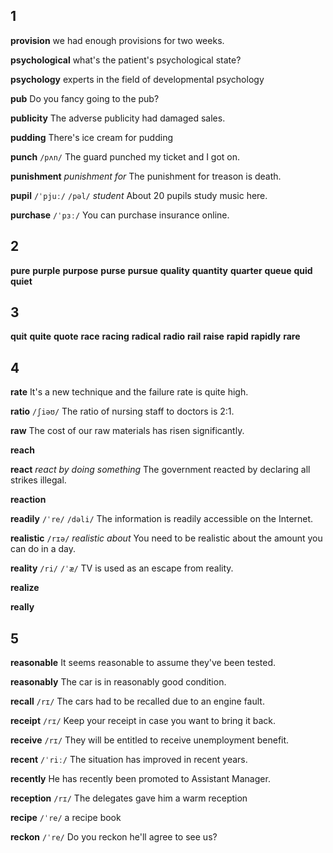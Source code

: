 ## 1
**provision** 
we had enough provisions for two weeks.

**psychological** 
what's the patient's psychological state?

**psychology** 
experts in the field of developmental psychology

**pub** 
Do you fancy going to the pub?

**publicity** 
The adverse publicity had damaged sales.

**pudding** 
There's ice cream for pudding

**punch** 
`/pʌn/`
The guard punched my ticket and I got on.

**punishment** 
*punishment for*
The punishment for treason is death.

**pupil** 
`/ˈpjuː/` `/pəl/`
*student*
About 20 pupils study music here.

**purchase** 
`/ˈpɜː/`
You can purchase insurance online.

## 2
**pure** 
**purple** 
**purpose** 
**purse** 
**pursue** 
**quality** 
**quantity** 
**quarter** 
**queue** 
**quid** 
**quiet** 

## 3
**quit** 
**quite** 
**quote** 
**race**
**racing** 
**radical** 
**radio**
**rail** 
**raise** 
**rapid** 
**rapidly** 
**rare**  

## 4
**rate** 
It's a new technique and the failure rate is quite high.

**ratio** 
`/ʃiəʊ/`
The ratio of nursing staff to doctors is 2:1.

**raw** 
The cost of our raw materials has risen significantly.

**reach** 

**react** 
*react by doing something*
The government reacted by declaring all strikes illegal.

**reaction** 

**readily** 
`/ˈre/` `/dəli/`
The information is readily accessible on the Internet.

**realistic** 
`/rɪə/`
*realistic about*
You need to be realistic about the amount you can do in a day.

**reality** 
`/ri/` `/ˈæ/`
TV is used as an escape from reality.

**realize** 

**really** 

## 5
**reasonable** 
It seems reasonable to assume they've been tested.

**reasonably** 
The car is in reasonably good condition.

**recall** 
`/rɪ/`
The cars had to be recalled due to an engine fault.

**receipt** 
`/rɪ/`
Keep your receipt in case you want to bring it back.

**receive** 
`/rɪ/`
They will be entitled to receive unemployment benefit.

**recent** 
`/ˈriː/`
The situation has improved in recent years.

**recently** 
He has recently been promoted to Assistant Manager.

**reception** 
`/rɪ/`
The delegates gave him a warm reception

**recipe** 
`/ˈre/`
a recipe book

**reckon**
`/ˈre/`
Do you reckon he'll agree to see us?